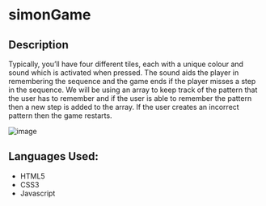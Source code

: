 # simonGame 

## Description
Typically, you’ll have four different tiles, each with a unique colour and sound which is activated when pressed. The sound aids the player in remembering the sequence and the game ends if the player misses a step in the sequence.
We will be using an array to keep track of the pattern that the user has to remember and if the user is able to remember the pattern then a new step is added to the array. If the user creates an incorrect pattern then the game restarts.

![image](https://user-images.githubusercontent.com/68121380/197858833-f85ab0b3-3d05-4f22-8e85-3a637762a362.png)


## Languages Used:
- HTML5
- CSS3
- Javascript
